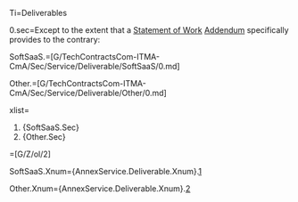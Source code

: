 Ti=Deliverables

0.sec=Except to the extent that a <a href='#Def.Statement_of_Work.sec' class='definedterm'>Statement of Work</a> <a href='#Def.Addendum.sec' class='definedterm'>Addendum</a> specifically provides to the contrary:



SoftSaaS.=[G/TechContractsCom-ITMA-CmA/Sec/Service/Deliverable/SoftSaaS/0.md]

Other.=[G/TechContractsCom-ITMA-CmA/Sec/Service/Deliverable/Other/0.md]

xlist=<ol type="secs-and"><li>{SoftSaaS.Sec}<li>{Other.Sec}</ol>

=[G/Z/ol/2]


SoftSaaS.Xnum={AnnexService.Deliverable.Xnum}.<a href="#AnnexService.Deliverable.SoftSaaS.Sec" class="xref">1</a>

Other.Xnum={AnnexService.Deliverable.Xnum}.<a href="#AnnexService.Deliverable.Other.Sec" class="xref">2</a>

